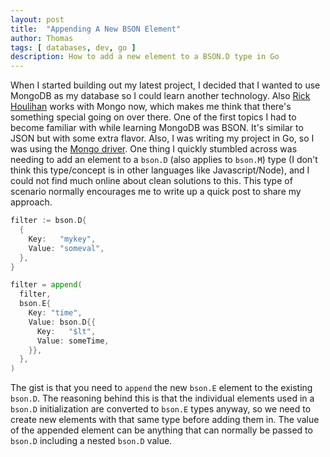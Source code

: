 ```yaml
---
layout: post
title:  "Appending A New BSON Element"
author: Thomas
tags: [ databases, dev, go ]
description: How to add a new element to a BSON.D type in Go
---
```


When I started building out my latest project, I decided that I wanted to use MongoDB as my database so I could learn another technology. Also [Rick Houlihan](https://twitter.com/houlihan_rick) works with Mongo now, which makes me think that there's something special going on over there. One of the first topics I had to become familiar with while learning MongoDB was BSON. It's similar to JSON but with some extra flavor. Also, I was writing my project in Go, so I was using the [Mongo driver](https://pkg.go.dev/go.mongodb.org/mongo-driver/bson). One thing I quickly stumbled across was needing to add an element to a `bson.D` (also applies to `bson.M`) type (I don't think this type/concept is in other languages like Javascript/Node), and I could not find much online about clean solutions to this. This type of scenario normally encourages me to write up a quick post to share my approach.

```go
filter := bson.D{
  {
    Key:   "mykey",
    Value: "someval",
  },
}

filter = append(
  filter,
  bson.E{
    Key: "time",
    Value: bson.D{{
      Key:   "$lt",
      Value: someTime,
    }},
  },
)
```

The gist is that you need to `append` the new `bson.E` element to the existing `bson.D`. The reasoning behind this is that the individual elements used in a `bson.D` initialization are converted to `bson.E` types anyway, so we need to create new elements with that same type before adding them in. The value of the appended element can be anything that can normally be passed to `bson.D` including a nested `bson.D` value.
